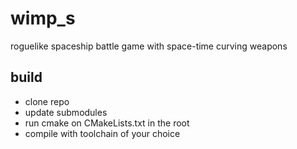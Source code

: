 # wimp_s
roguelike spaceship battle game with space-time curving weapons

## build
* clone repo
* update submodules
* run cmake on CMakeLists.txt in the root
* compile with toolchain of your choice
